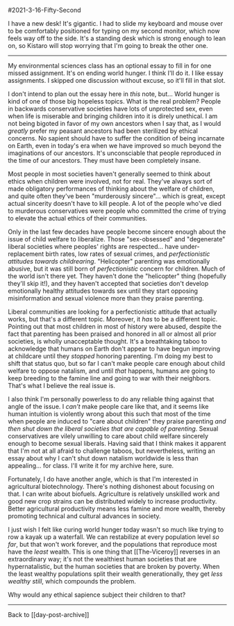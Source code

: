 #2021-3-16-Fifty-Second

I have a new desk!  It's gigantic.  I had to slide my keyboard and mouse over to be comfortably positioned for typing on my second monitor, which now feels way off to the side.  It's a standing desk which is strong enough to lean on, so Kistaro will stop worrying that I'm going to break the other one.

---

My environmental sciences class has an optional essay to fill in for one missed assignment.  It's on ending world hunger.  I think I'll do it.  I like essay assignments.  I skipped one discussion without excuse, so it'll fill in that slot.

I don't intend to plan out the essay here in *this* note, but...  World hunger is kind of one of those big hopeless topics.  What is the real problem?  People in backwards conservative societies have lots of unprotected sex, even when life is miserable and bringing children into it is direly unethical.  I am not being bigoted in favor of my own ancestors when I say that, as I would *greatly* prefer my peasant ancestors had been sterilized by ethical concerns.  No sapient should have to suffer the condition of being incarnate on Earth, even in today's era when we have improved so much beyond the imaginations of our ancestors.  It's unconsciable that people reproduced *in* the time of our ancestors.  They must have been completely insane.

Most people in most societies haven't generally seemed to think about ethics when children were involved, not for real.  They've always sort of made obligatory performances of thinking about the welfare of children, and quite often they've been "murderously sincere"... which is great, except actual sincerity doesn't have to kill people.  A lot of the people who've died to murderous conservatives were people who committed the crime of trying to elevate the actual ethics of their communities.

Only in the last few decades have people become sincere enough about the issue of child welfare to liberalize.  Those "sex-obsessed" and "degenerate" liberal societies where peoples' rights are respected... have under-replacement birth rates, low rates of sexual crimes, and *perfectionistic attitudes towards childrearing*.  "Helicopter" parenting was emotionally abusive, but it was still born of *perfectionistic* concern for children.  Much of the world isn't there yet.  They haven't done the "helicopter" thing (hopefully they'll skip it!), and they haven't accepted that societies don't develop emotionally healthy attitudes towards sex until they start opposing misinformation and sexual violence more than they praise parenting.

Liberal communities are looking for a perfectionistic attitude that actually works, but that's a different topic.  Moreover, it *has* to be a different topic.  Pointing out that most children in most of history were abused, despite the fact that parenting has been praised and honored in all or almost all prior societies, is wholly unacceptable thought.  It's a breathtaking taboo to acknowledge that humans on Earth don't appear to have begun improving at childcare until they *stopped* honoring parenting.  I'm doing my best to shift that status quo, but so far I can't make people care enough about child welfare to oppose natalism, and until *that* happens, humans are going to keep breeding to the famine line and going to war with their neighbors.  That's what I believe the real issue is.

I also think I'm personally powerless to do any reliable thing against that angle of the issue.  I *can't* make people care like that, and it seems like human intuition is violently wrong about this such that most of the time when people are induced to "care about children" they praise parenting *and then shut down the liberal societies that are capable of parenting*.  Sexual conservatives are vilely unwilling to care about child welfare sincerely enough to become sexual liberals.  Having said that I think makes it apparent that I'm not at all afraid to challenge taboos, but nevertheless, writing an essay about why I can't shut down natalism worldwide is less than appealing... for class.  I'll write it for my archive here, sure.

Fortunately, I do have another angle, which is that I'm interested in agricultural biotechnology.  There's nothing dishonest about focusing on that.  I can write about biofuels.  Agriculture is relatively unskilled work and good new crop strains can be distributed widely to increase productivity.  Better agricultural productivity means less famine and more wealth, thereby promoting technical and cultural advances in society.

I just wish I felt like curing world hunger today wasn't so much like trying to row a kayak up a waterfall.  We can restabilize at every population level *so far*, but that won't work forever, and the populations that reproduce most have the *least* wealth.  This is one thing that [[The-Viceroy]] reverses in an extraordinary way; it's not the wealthiest human societies that are hypernatalistic, but the human societies that are broken by poverty.  When the least wealthy populations split their wealth generationally, they get *less wealthy still*, which compounds the problem.

Why would any ethical sapience subject their children to that?

---
Back to [[day-post-archive]]